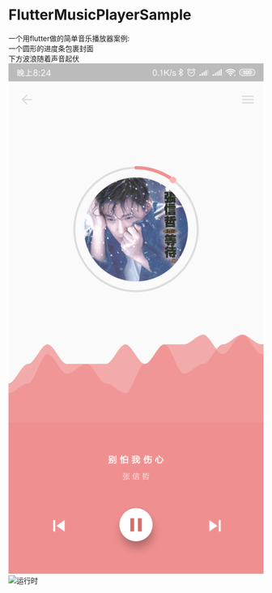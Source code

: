 # FlutterMusicPlayerSample
一个用flutter做的简单音乐播放器案例:  
一个圆形的进度条包裹封面  
下方波浪随着声音起伏  
![截图如下](https://github.com/Wuyou1998/FlutterMusicPlayerSample/blob/master/images/player.png)  
![运行时](https://github.com/Wuyou1998/FlutterMusicPlayerSample/blob/master/images/play.gif)  
